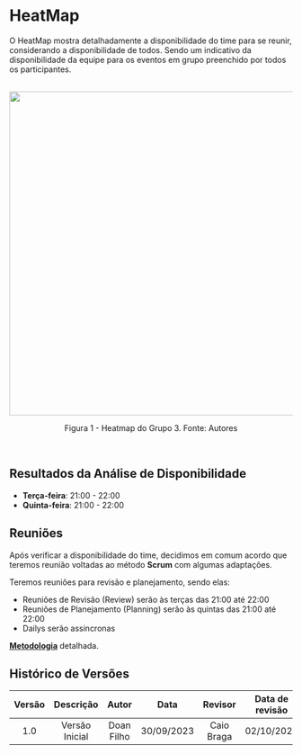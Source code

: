 
# **HeatMap**
O HeatMap mostra detalhadamente a disponibilidade do time para se reunir, considerando a disponibilidade de todos. Sendo um indicativo da disponibilidade da equipe para os eventos em grupo preenchido por todos os participantes. 
<br><br>

<div align="center">
    <img src="../assets/heatMap.png" style="width:60vw"/>
    <p> Figura 1 - Heatmap do Grupo 3. Fonte: Autores </p> 
</div>

<br>

## **Resultados da Análise de Disponibilidade**

- **Terça-feira**: 21:00 - 22:00
- **Quinta-feira**: 21:00 - 22:00

## **Reuniões**

Após verificar a disponibilidade do time, decidimos em comum acordo que teremos reunião voltadas ao método **Scrum** com algumas adaptações.

Teremos reuniões para revisão e planejamento, sendo elas:

- Reuniões de Revisão (Review) serão às terças das 21:00 até 22:00
- Reuniões de Planejamento (Planning) serão às quintas das 21:00 até 22:00
- Dailys serão assincronas 

[**Metodologia**](http://127.0.0.1:8000/planejamento/metodologia/) detalhada. 

## **Histórico de Versões**

| Versão |          Descrição              |     Autor      |      Data      |   Revisor     |    Data de revisão    |  
|:------:|:-------------------------------:|:--------------:|:--------------:|:-------------:|:---------------------:|
|  1.0   | Versão Inicial|   Doan Filho  |   30/09/2023   | Caio Braga  |  02/10/2023  |
